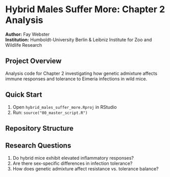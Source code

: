 # Hybrid Males Suffer More: Chapter 2 Analysis

**Author:** Fay Webster  
**Institution:** Humboldt-University Berlin & Leibniz Institute for Zoo and Wildlife Research

## Project Overview
Analysis code for Chapter 2 investigating how genetic admixture affects immune responses and tolerance to Eimeria infections in wild mice.

## Quick Start
1. Open `hybrid_males_suffer_more.Rproj` in RStudio
2. Run: `source("00_master_script.R")`

## Repository Structure
## Research Questions
1. Do hybrid mice exhibit elevated inflammatory responses?
2. Are there sex-specific differences in infection tolerance?
3. How does genetic admixture affect resistance vs. tolerance balance?
